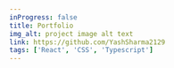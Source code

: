 ```yaml
---
inProgress: false
title: Portfolio
img_alt: project image alt text
link: https://github.com/YashSharma2129
tags: ['React', 'CSS', 'Typescript']
---
```

